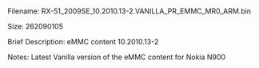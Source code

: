#
Filename: RX-51_2009SE_10.2010.13-2.VANILLA_PR_EMMC_MR0_ARM.bin

Size: 262090105

Brief Description: eMMC content 10.2010.13-2

Notes: Latest Vanilla version of the eMMC content for Nokia N900
